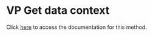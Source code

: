 <!---->
# VP Get data context

Click [here](https://developer.4d.com/docs/ViewPro/method-list#vp-get-data-context) to access the documentation for this method.


